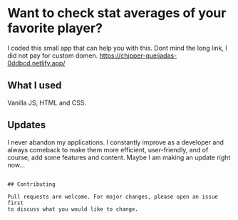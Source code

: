 # Want to check stat averages of your favorite player?

I coded this small app that can help you with this.
Dont mind the long link, I did not pay for custom domen.
https://chipper-queijadas-0ddbcd.netlify.app/

## What I used

Vanilla JS, HTML and CSS.

## Updates

I never abandon my applications. I constantly improve as a developer and always comeback to make them more efficient, user-friendly, and of course, add some features and content. Maybe I am making an update right now...
```

## Contributing

Pull requests are welcome. For major changes, please open an issue first
to discuss what you would like to change.

